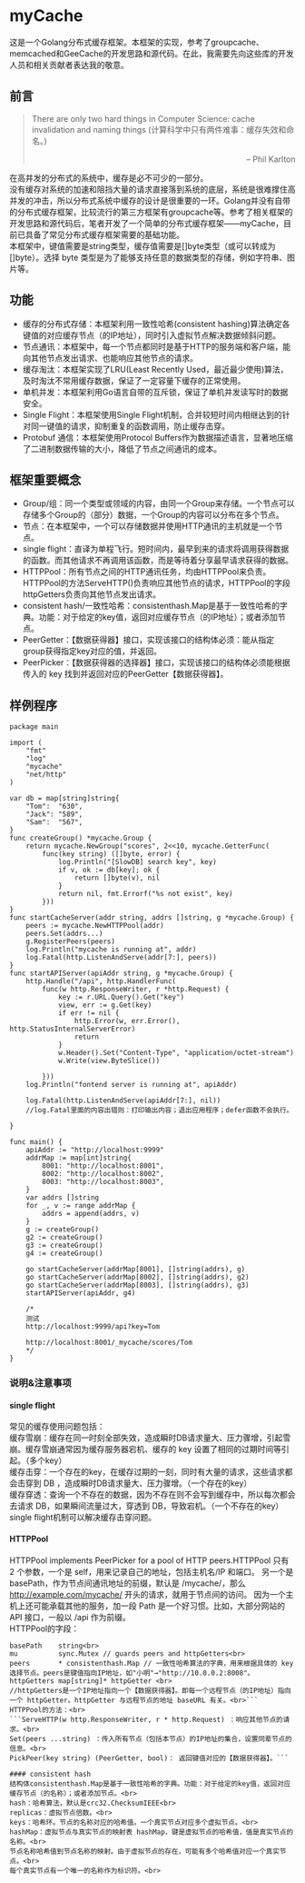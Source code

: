# myCache
这是一个Golang分布式缓存框架。本框架的实现，参考了groupcache、memcached和GeeCache的开发思路和源代码。在此，我需要先向这些库的开发人员和相关贡献者表达我的敬意。
## 前言
> There are only two hard things in Computer Science: cache invalidation and naming things (计算科学中只有两件难事：缓存失效和命名。)
> <p align="right">– Phil Karlton</p>
在高并发的分布式的系统中，缓存是必不可少的一部分。<br>没有缓存对系统的加速和阻挡大量的请求直接落到系统的底层，系统是很难撑住高并发的冲击，所以分布式系统中缓存的设计是很重要的一环。Golang并没有自带的分布式缓存框架，比较流行的第三方框架有groupcache等。参考了相关框架的开发思路和源代码后，笔者开发了一个简单的分布式缓存框架——myCache，目前已具备了常见分布式缓存框架需要的基础功能。
<br>本框架中，键值需要是string类型，缓存值需要是[]byte类型（或可以转成为[]byte）。选择 byte 类型是为了能够支持任意的数据类型的存储，例如字符串、图片等。
## 功能
* 缓存的分布式存储：本框架利用一致性哈希(consistent hashing)算法确定各键值的对应缓存节点（的IP地址），同时引入虚拟节点解决数据倾斜问题。
* 节点通讯：本框架中，每一个节点都同时是基于HTTP的服务端和客户端，能向其他节点发出请求、也能响应其他节点的请求。
* 缓存淘汰：本框架实现了LRU(Least Recently Used，最近最少使用)算法，及时淘汰不常用缓存数据，保证了一定容量下缓存的正常使用。
* 单机并发：本框架利用Go语言自带的互斥锁，保证了单机并发读写时的数据安全。
* Single Flight：本框架使用Single Flight机制，合并较短时间内相继达到的针对同一键值的请求，抑制重复的函数调用，防止缓存击穿。
* Protobuf 通信：本框架使用Protocol Buffers作为数据描述语言，显著地压缩了二进制数据传输的大小，降低了节点之间通讯的成本。
## 框架重要概念
* Group/组：同一个类型或领域的内容，由同一个Group来存储。一个节点可以存储多个Group的（部分）数据，一个Group的内容可以分布在多个节点。
* 节点：在本框架中，一个可以存储数据并使用HTTP通讯的主机就是一个节点。
* single flight：直译为单程飞行。短时间内，最早到来的请求将调用获得数据的函数。而其他请求不再调用该函数，而是等待着分享最早请求获得的数据。
* HTTPPool：所有节点之间的HTTP通讯任务，均由HTTPPool来负责。HTTPPool的方法ServeHTTP()负责响应其他节点的请求，HTTPPool的字段httpGetters负责向其他节点发出请求。
* consistent hash/一致性哈希：consistenthash.Map是基于一致性哈希的字典。功能：对于给定的key值，返回对应缓存节点（的IP地址）；或者添加节点。
* PeerGetter：【数据获得器】接口，实现该接口的结构体必须：能从指定group获得指定key对应的值，并返回。
* PeerPicker：【数据获得器的选择器】接口，实现该接口的结构体必须能根据传入的 key 找到并返回对应的PeerGetter【数据获得器】。
## 样例程序
```
package main

import (
	"fmt"
	"log"
	"mycache"
	"net/http"
)

var db = map[string]string{
	"Tom":  "630",
	"Jack": "589",
	"Sam":  "567",
}
func createGroup() *mycache.Group {
	return mycache.NewGroup("scores", 2<<10, mycache.GetterFunc(
		func(key string) ([]byte, error) {
			log.Println("[SlowDB] search key", key)
			if v, ok := db[key]; ok {
				return []byte(v), nil
			}
			return nil, fmt.Errorf("%s not exist", key)
		}))
}
func startCacheServer(addr string, addrs []string, g *mycache.Group) {
	peers := mycache.NewHTTPPool(addr)
	peers.Set(addrs...)
	g.RegisterPeers(peers)
	log.Println("mycache is running at", addr)
	log.Fatal(http.ListenAndServe(addr[7:], peers))
}
func startAPIServer(apiAddr string, g *mycache.Group) {
	http.Handle("/api", http.HandlerFunc(
		func(w http.ResponseWriter, r *http.Request) {
			key := r.URL.Query().Get("key")
			view, err := g.Get(key)
			if err != nil {
				http.Error(w, err.Error(), http.StatusInternalServerError)
				return
			}
			w.Header().Set("Content-Type", "application/octet-stream")
			w.Write(view.ByteSlice())

		}))
	log.Println("fontend server is running at", apiAddr)

	log.Fatal(http.ListenAndServe(apiAddr[7:], nil))
	//log.Fatal里面的内容出错则：打印输出内容；退出应用程序；defer函数不会执行。

}

func main() {
	apiAddr := "http://localhost:9999"
	addrMap := map[int]string{
		8001: "http://localhost:8001",
		8002: "http://localhost:8002",
		8003: "http://localhost:8003",
	}
	var addrs []string
	for _, v := range addrMap {
		addrs = append(addrs, v)
	}
	g := createGroup()
	g2 := createGroup()
	g3 := createGroup()
	g4 := createGroup()

	go startCacheServer(addrMap[8001], []string(addrs), g)
	go startCacheServer(addrMap[8002], []string(addrs), g2)
	go startCacheServer(addrMap[8003], []string(addrs), g3)
	startAPIServer(apiAddr, g4)

	/*
	测试
	http://localhost:9999/api?key=Tom

	http://localhost:8001/_mycache/scores/Tom
	*/
}

```

### 说明&注意事项
#### single flight
常见的缓存使用问题包括：<br>
缓存雪崩：缓存在同一时刻全部失效，造成瞬时DB请求量大、压力骤增，引起雪崩。缓存雪崩通常因为缓存服务器宕机、缓存的 key 设置了相同的过期时间等引起。（多个key）<br>
缓存击穿：一个存在的key，在缓存过期的一刻，同时有大量的请求，这些请求都会击穿到 DB ，造成瞬时DB请求量大、压力骤增。（一个存在的key）<br>
缓存穿透：查询一个不存在的数据，因为不存在则不会写到缓存中，所以每次都会去请求 DB，如果瞬间流量过大，穿透到 DB，导致宕机。（一个不存在的key）<br>
single flight机制可以解决缓存击穿问题。

#### HTTPPool
HTTPPool implements PeerPicker for a pool of HTTP peers.HTTPPool 只有 2 个参数，一个是 self，用来记录自己的地址，包括主机名/IP 和端口。
另一个是 basePath，作为节点间通讯地址的前缀，默认是 /mycache/，那么 http://example.com/mycache/ 开头的请求，就用于节点间的访问。
因为一个主机上还可能承载其他的服务，加一段 Path 是一个好习惯。比如，大部分网站的 API 接口，一般以 /api 作为前缀。<br>
HTTPPool的字段：<br>
```self        string<br>
basePath    string<br>
mu          sync.Mutex // guards peers and httpGetters<br>
peers       * consistenthash.Map // 一致性哈希算法的字典，用来根据具体的 key 选择节点。peers是键值指向IP地址，如"小明"→"http://10.0.0.2:8008"。
httpGetters map[string]* httpGetter <br>
//httpGetters是一个IP地址指向一个【数据获得器】。即每一个远程节点（的IP地址）指向一个 httpGetter。httpGetter 与远程节点的地址 baseURL 有关。<br>```
HTTPPool的方法：<br>
```ServeHTTP(w http.ResponseWriter, r * http.Request) ：响应其他节点的请求。<br>
Set(peers ...string) ：传入所有节点（包括本节点）的IP地址的集合，设置同辈节点的信息。<br>
PickPeer(key string) (PeerGetter, bool)： 返回键值对应的【数据获得器】。```

#### consistent hash
结构体consistenthash.Map是基于一致性哈希的字典。功能：对于给定的key值，返回对应缓存节点（的名称）；或者添加节点。<br>
hash：哈希算法，默认是crc32.ChecksumIEEE<br>
replicas：虚拟节点倍数。<br>
keys：哈希环。节点的名称对应的哈希值。一个真实节点对应多个虚拟节点。<br>
hashMap：虚拟节点与真实节点的映射表 hashMap，键是虚拟节点的哈希值，值是真实节点的名称。<br>
节点名称哈希值到节点名称的映射。由于虚拟节点的存在，可能有多个哈希值对应一个真实节点。<br>
每个真实节点有一个唯一的名称作为标识符。<br>
